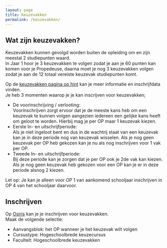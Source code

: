 ```yaml
---
layout: page
title: Keuzevakken
permalink: /keuzevakken/
---
```


## Wat zijn keuzevakken?
Keuzevakken kunnen gevolgd worden buiten de opleiding om en zijn meestal 2 studiepunten waard.  
In Jaar 1 hoor je 3 keuzevakken te volgen zodat je aan je 60 punten kan komen voor je Propedeuse, daarna moet je nog 3 keuzevakken volgen zodat je aan de 12 totaal vereiste keuzevak studiepunten komt.

Op de [keuzevakken pagina op hint](https://hint.hr.nl/nl/HR/Studie/keuzes-in-je-studie/Keuzecursussen/) kan je meer informatie en inschrijfdata vinden.  
Je heb 3 momenten waarop je je kan inscrijven voor keuzevakken;
- De voorinschrijving / verlooting:  
    Voorinschrijven zorgt ervoor dat je de meeste kans heb om een keuzevak te kunnen volgen aangezien iedereen een gelijke kans heeft om geloot te worden. Hierbij mag je per OP maar 1 keuzevak kiezen.
- Eerste In- en uitschrijfperiode:  
    Als je niet ingeloot bent en dus in de wachtrij staat van een keuzevak kan je in deze periode nog van keuzevak wisselen. Als je nog geen keuzevak per OP heb gekozen kan je nu als nog inschrijven voor 1 vak per OP.
- Tweede In- en uitschrijfperiode:  
    Bij deze periode kan je zorgen dat je per OP ook je 2de vak kan kiezen. Als je nog geen keuzevak heb gekozen voor een OP kan je er in deze periode alsnog 2 kiezen.

Let op: Je kan je alleen voor OP 1 van aankomend schooljaar inschrijven in OP 4 van het schooljaar daarvoor.

## Inschrijven
Op [Osiris](https://student.osiris.hro.nl:9021/osiris_student/OnderwijsZoekCursus.do) kan je je inschrijven voor keuzevakken.  
Maak de volgende selectie:
- Aanvangsblok: het OP wanneer je het keuzevak wilt volgen
- Cursustype: Hogeschoolbrede keuzecursus
- Faculteit: Hogeschoolbrede keuzevakken

